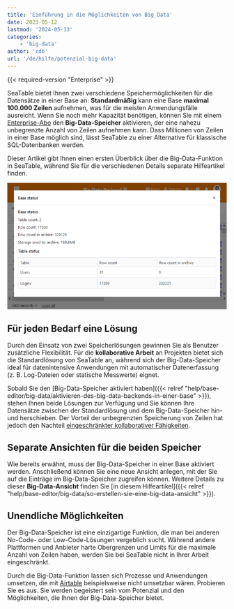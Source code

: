 ```yaml
---
title: 'Einführung in die Möglichkeiten von Big Data'
date: 2023-05-12
lastmod: '2024-05-13'
categories:
    - 'big-data'
author: 'cdb'
url: '/de/hilfe/potenzial-big-data'
---
```


{{< required-version "Enterprise" >}}

SeaTable bietet Ihnen zwei verschiedene Speichermöglichkeiten für die Datensätze in einer Base an: **Standardmäßig** kann eine Base **maximal 100.000 Zeilen** aufnehmen, was für die meisten Anwendungsfälle ausreicht. Wenn Sie noch mehr Kapazität benötigen, können Sie mit einem [Enterprise-Abo](https://seatable.io/docs/abo-abrechnung/plus-oder-enterprise-abonnement-buchen/) den **Big-Data-Speicher** aktivieren, der eine nahezu unbegrenzte Anzahl von Zeilen aufnehmen kann. Dass Millionen von Zeilen in einer Base möglich sind, lässt SeaTable zu einer Alternative für klassische SQL-Datenbanken werden.

Dieser Artikel gibt Ihnen einen ersten Überblick über die Big-Data-Funktion in SeaTable, während Sie für die verschiedenen Details separate Hilfeartikel finden.

![Big data backend in action](images/SeaTable-3.1-Base-Stats-with-Big-Data.png)

## Für jeden Bedarf eine Lösung

Durch den Einsatz von zwei Speicherlösungen gewinnen Sie als Benutzer zusätzliche Flexibilität. Für die **kollaborative Arbeit** an Projekten bietet sich die Standardlösung von SeaTable an, während sich der Big-Data-Speicher ideal für datenintensive Anwendungen mit automatischer Datenerfassung (z. B. Log-Dateien oder statische Messwerte) eignet.

Sobald Sie den [Big-Data-Speicher aktiviert haben]({{< relref "help/base-editor/big-data/aktivieren-des-big-data-backends-in-einer-base" >}}), stehen Ihnen beide Lösungen zur Verfügung und Sie können Ihre Datensätze zwischen der Standardlösung und dem Big-Data-Speicher hin- und herschieben. Der Vorteil der unbegrenzten Speicherung von Zeilen hat jedoch den Nachteil [eingeschränkter kollaborativer Fähigkeiten](https://seatable.io/docs/big-data/einschraenkungen-in-der-nutzung-von-big-data/).

## Separate Ansichten für die beiden Speicher

Wie bereits erwähnt, muss der Big-Data-Speicher in einer Base aktiviert werden. Anschließend können Sie eine neue Ansicht anlegen, mit der Sie auf die Einträge im Big-Data-Speicher zugreifen können. Weitere Details zu dieser **Big-Data-Ansicht** finden Sie [in diesem Hilfeartikel]({{< relref "help/base-editor/big-data/so-erstellen-sie-eine-big-data-ansicht" >}}).

## Unendliche Möglichkeiten

Der Big-Data-Speicher ist eine einzigartige Funktion, die man bei anderen No-Code- oder Low-Code-Lösungen vergeblich sucht. Während andere Plattformen und Anbieter harte Obergrenzen und Limits für die maximale Anzahl von Zeilen haben, werden Sie bei SeaTable nicht in Ihrer Arbeit eingeschränkt.

Durch die Big-Data-Funktion lassen sich Prozesse und Anwendungen umsetzen, die mit [Airtable](https://seatable.io/airtable-alternative/) beispielsweise nicht umsetzbar wären. Probieren Sie es aus. Sie werden begeistert sein vom Potenzial und den Möglichkeiten, die Ihnen der Big-Data-Speicher bietet.
